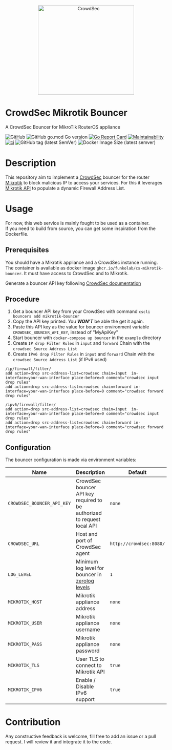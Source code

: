 <p align="center">
<img src="https://github.com/funkolab/cs-mikrotik-bouncer/raw/main/docs/assets/crowdsec_mikrotik_logo.png" alt="CrowdSec" title="CrowdSec" width="300" height="280" />
</p>

# CrowdSec Mikrotik Bouncer
A CrowdSec Bouncer for MikroTik RouterOS appliance

![GitHub](https://img.shields.io/github/license/funkolab/cs-mikrotik-bouncer)
![GitHub go.mod Go version](https://img.shields.io/github/go-mod/go-version/funkolab/cs-mikrotik-bouncer)
[![Go Report Card](https://goreportcard.com/badge/github.com/funkolab/cs-mikrotik-bouncer)](https://goreportcard.com/report/github.com/funkolab/cs-mikrotik-bouncer)
[![Maintainability](https://api.codeclimate.com/v1/badges/0104e64dccffc4b42f52/maintainability)](https://codeclimate.com/github/funkolab/cs-mikrotik-bouncer/maintainability)
[![ci](https://github.com/funkolab/cs-mikrotik-bouncer/actions/workflows/container-release.yaml/badge.svg)](https://github.com/funkolab/cs-mikrotik-bouncer/actions/workflows/container-release.yaml)
![GitHub tag (latest SemVer)](https://img.shields.io/github/v/tag/funkolab/cs-mikrotik-bouncer)
![Docker Image Size (latest semver)](https://img.shields.io/docker/image-size/funkolab/cs-mikrotik-bouncer)

# Description
This repository aim to implement a [CrowdSec](https://doc.crowdsec.net/) bouncer for the router [Mikrotik](https://mikrotik.com) to block malicious IP to access your services.
For this it leverages [Mikrotik API](https://mikrotik.com) to populate a dynamic Firewall Address List.


# Usage
For now, this web service is mainly fought to be used as a container.   
If you need to build from source, you can get some inspiration from the Dockerfile.


## Prerequisites
You should have a Mikrotik appliance and a CrowdSec instance running.   
The container is available as docker image `ghcr.io/funkolab/cs-mikrotik-bouncer`. It must have access to CrowdSec and to Mikrotik.   

Generate a bouncer API key following [CrowdSec documentation](https://doc.crowdsec.net/docs/cscli/cscli_bouncers_add)

## Procedure
1. Get a bouncer API key from your CrowdSec with command `cscli bouncers add mikrotik-bouncer`
2. Copy the API key printed. You **_WON'T_** be able the get it again.
3. Paste this API key as the value for bouncer environment variable `CROWDSEC_BOUNCER_API_KEY`, instead of "MyApiKey"
4. Start bouncer with `docker-compose up bouncer` in the `example` directory
5. Create `IP drop Filter Rules` in `input` and `forward` Chain with the `crowdsec Source Address List`
6. Create `IPv6 drop Filter Rules` in `input` and `forward` Chain with the `crowdsec Source Address List` (if IPv6 used)

```shell
/ip/firewall/filter/
add action=drop src-address-list=crowdsec chain=input  in-interface=your-wan-interface place-before=0 comment="crowdsec input drop rules"
add action=drop src-address-list=crowdsec chain=forward in-interface=your-wan-interface place-before=0 comment="crowdsec forward drop rules"

/ipv6/firewall/filter/
add action=drop src-address-list=crowdsec chain=input  in-interface=your-wan-interface place-before=0 comment="crowdsec input drop rules"
add action=drop src-address-list=crowdsec chain=forward in-interface=your-wan-interface place-before=0 comment="crowdsec forward drop rules"
```

## Configuration
The bouncer configuration is made via environment variables:

| Name                       | Description                                                                                                        | Default                 | Required |
|----------------------------|--------------------------------------------------------------------------------------------------------------------|-------------------------|:--------:|
| `CROWDSEC_BOUNCER_API_KEY` | CrowdSec bouncer API key required to be authorized to request local API                                            | `none`                  |    ✅     |
| `CROWDSEC_URL`             | Host and port of CrowdSec agent                                                                                    | `http://crowdsec:8080/` |    ✅     |
| `LOG_LEVEL`                | Minimum log level for bouncer in [zerolog levels](https://pkg.go.dev/github.com/rs/zerolog#readme-leveled-logging) | `1`                     |    ❌     |
| `MIKROTIK_HOST`            | Mikrotik appliance address                                                                                         | `none`                  |    ✅     |
| `MIKROTIK_USER`            | Mikrotik appliance username                                                                                        | `none`                  |    ✅     |
| `MIKROTIK_PASS`            | Mikrotik appliance password                                                                                        | `none`                  |    ✅     |
| `MIKROTIK_TLS`             | User TLS to connect to Mikrotik API                                                                                | `true`                  |    ❌     |
| `MIKROTIK_IPV6`            | Enable / Disable IPv6 support                                                                                      | `true`                  |    ❌     |



# Contribution
Any constructive feedback is welcome, fill free to add an issue or a pull request. I will review it and integrate it to the code.
